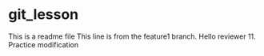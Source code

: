 # git_lesson

This is a readme file
This line is from the feature1 branch.
Hello reviewer 11.
Practice modification

